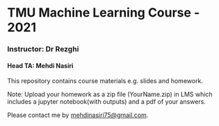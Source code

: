 # TMU Machine Learning Course - 2021

### Instructor: Dr Rezghi

#### Head TA: Mehdi Nasiri

This repository contains course materials e.g. slides and homework.

Note: 
Upload your homework as a zip file (YourName.zip) in LMS which includes a jupyter notebook(with outputs) and a pdf of your answers.


Please contact me by mehdinasiri75@gmail.com.

